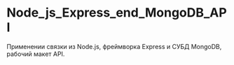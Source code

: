 # Node_js_Express_end_MongoDB_API
Применении связки из Node.js, фреймворка Express и СУБД MongoDB, рабочий макет API.
